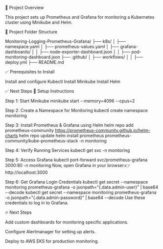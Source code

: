 📌 Project Overview

This project sets up Prometheus and Grafana for monitoring a Kubernetes cluster using Minikube and Helm.

📂 Project Folder Structure

Monitoring-Logging-Prometheus-Grafana/
├── k8s/
│   ├── namespace.yaml
│   ├── prometheus-values.yaml
│   ├── grafana-dashboards/
│   │   ├── node-exporter-dashboard.json
│   │   ├── pod-monitoring-dashboard.json
├── .github/
│   ├── workflows/
│   │   ├── deploy.yml
├── README.md

✅ Prerequisites to Install

Install and configure Kubectl
Install Minikube
Install Helm

✅ Next Steps
🚀 Setup Instructions

Step 1: Start Minikube
minikube start --memory=4096 --cpus=2

Step 2: Create a Namespace for Monitoring
kubectl create namespace monitoring

Step 3: Install Prometheus & Grafana using Helm
helm repo add prometheus-community https://prometheus-community.github.io/helm-charts
helm repo update
helm install prometheus prometheus-community/kube-prometheus-stack -n monitoring

Step 4: Verify Running Services
kubectl get svc -n monitoring

Step 5: Access Grafana
kubectl port-forward svc/prometheus-grafana 3000:80 -n monitoring
Now, open Grafana in your browser:👉 http://localhost:3000

Step 6: Get Grafana Login Credentials
kubectl get secret --namespace monitoring prometheus-grafana -o jsonpath="{.data.admin-user}" | base64 --decode
kubectl get secret --namespace monitoring prometheus-grafana -o jsonpath="{.data.admin-password}" | base64 --decode
Use these credentials to log in to Grafana.

🔥 Next Steps

Add custom dashboards for monitoring specific applications.

Configure Alertmanager for setting up alerts.

Deploy to AWS EKS for production monitoring.



